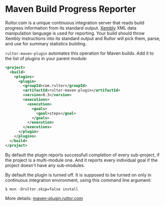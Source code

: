 # Maven Build Progress Reporter

Rultor.com is a unique continuous integration server that reads build
progress information from its standard output. [Xembly](http://www.xembly.org)
XML data manipulation language is used for reporting. Your build
should throw Xembly instructions into its standard output and Rultor
will pick them, parse, and use for summary statistics building.

`rultor-maven-plugin` automates this operation for Maven builds.
Add it to the list of plugins in your parent module:

```xml
<project>
  <build>
    <plugins>
      <plugin>
        <groupId>com.rultor</groupId>
        <artifactId>rultor-maven-plugin</artifactId>
        <version>0.3</version>
        <executions>
          <execution>
            <goals>
              <goal>steps</goal>
            </goals>
          </execution>
        </executions>
      </plugin>
    </plugins>
  </build>
</project>
```

By default the plugin reports successfull completion of every sub-project, if
the project is a multi-module one. And it reports every individual goal if
the project doesn't have any sub-modules.

By default the plugin is turned off. It is supposed to be turned on
only in continuous integration environment, using this command line
argument:

```
$ mvn -Drultor.skip=false install
```

More details: [maven-plugin.rultor.com](http://maven-plugin.rultor.com)
